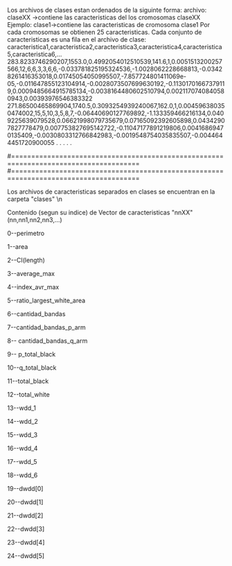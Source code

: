 Los archivos de clases estan ordenados de la siguinte forma:
archivo: claseXX ->contiene las caracteristicas del los cromosomas claseXX
Ejemplo: clase1->contiene las caracteristicas de cromosoma clase1
Por cada cromosomas se obtienen 25 caracteristicas. Cada conjunto de caracteristicas es una fila
en el archivo de clase:
caracteristica1,caracteristica2,caracteristica3,caracteristica4,caracteristica5,caracteristica6,...
283.8233746290207,1553.0,0.4992054012510539,141.6,1,0.0051513200257566,12,6,6,3,3,6,6,-0.033781825195324536,-1.0028062228668813,-0.03428261416353018,0.01745054050995507,-7.857724801411069e-05,-0.011647855123104914,-0.0028073507699630192,-0.11301701667379119,0.0009485664915785134,-0.0038164480602510794,0.0021170740840580943,0.00393976546383322
271.86500465869904,1740.5,0.3093254939240067,162.0,1,0.004596380350474002,15,5,10,3,5,8,7,-0.06440690127769892,-1.133359466216134,0.0409225639079528,0.06621998079735679,0.07165092392605898,0.04342907827778479,0.007753827695142722,-0.11047177891219806,0.00416869470135409,-0.0030803312766842983,-0.0019548754035835507,-0.0044644451720900055
    .
    .
    .
    .
    .

#======================================================================================
#======================================================================================

Los archivos de caracteristicas separados en clases se encuentran en la carpeta "clases"
\n

Contenido (segun su indice)  de Vector de caracteristicas "nnXX" (nn,nn1,nn2,nn3,...)

0--perimetro

1--area

2--CI(length)

3--average_max

4--index_avr_max

5--ratio_largest_white_area

6--cantidad_bandas

7--cantidad_bandas_p_arm

8-- cantidad_bandas_q_arm

9-- p_total_black

10--q_total_black

11--total_black

12--total_white

13--wdd_1

14--wdd_2

15--wdd_3

16--wdd_4

17--wdd_5

18--wdd_6

19--dwdd[0]

20--dwdd[1]

21--dwdd[2]

22--dwdd[3]

23--dwdd[4]

24--dwdd[5]

